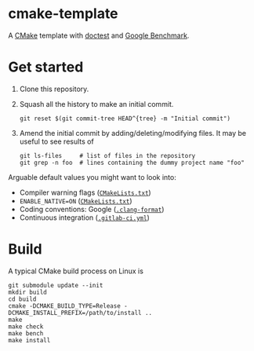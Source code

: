 cmake-template
==============

A [CMake](https://cmake.org/) template with
[doctest](https://github.com/onqtam/doctest) and
[Google Benchmark](https://github.com/google/benchmark).


Get started
===========

1. Clone this repository.
2. Squash all the history to make an initial commit.

    ```shell
    git reset $(git commit-tree HEAD^{tree} -m "Initial commit")
    ```

3. Amend the initial commit by adding/deleting/modifying files. It may be useful
   to see results of

    ```shell
    git ls-files     # list of files in the repository
    git grep -n foo  # lines containing the dummy project name "foo"
    ```

Arguable default values you might want to look into:

- Compiler warning flags ([`CMakeLists.txt`](CMakeLists.txt))
- `ENABLE_NATIVE=ON` ([`CMakeLists.txt`](CMakeLists.txt))
- Coding conventions: Google ([`.clang-format`](.clang-format))
- Continuous integration ([`.gitlab-ci.yml`](.gitlab-ci.yml))


Build
=====

A typical CMake build process on Linux is

```shell
git submodule update --init
mkdir build
cd build
cmake -DCMAKE_BUILD_TYPE=Release -DCMAKE_INSTALL_PREFIX=/path/to/install ..
make
make check
make bench
make install
```
